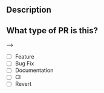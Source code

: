 ## Description

## What type of PR is this?

-->
- [ ] Feature
- [ ] Bug Fix
- [ ] Documentation
- [ ] CI
- [ ] Revert
